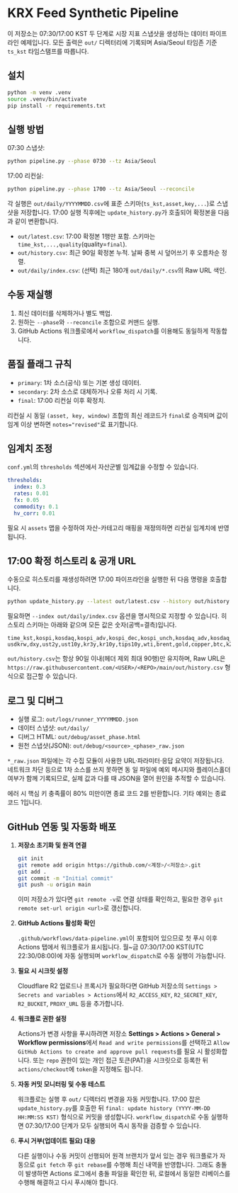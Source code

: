 # KRX Feed Synthetic Pipeline

이 저장소는 07:30/17:00 KST 두 단계로 시장 지표 스냅샷을 생성하는 데이터 파이프라인 예제입니다. 모든 출력은 `out/` 디렉터리에 기록되며 Asia/Seoul 타임존 기준 `ts_kst` 타임스탬프를 따릅니다.

## 설치

```bash
python -m venv .venv
source .venv/bin/activate
pip install -r requirements.txt
```

## 실행 방법

07:30 스냅샷:

```bash
python pipeline.py --phase 0730 --tz Asia/Seoul
```

17:00 리컨실:

```bash
python pipeline.py --phase 1700 --tz Asia/Seoul --reconcile
```

각 실행은 `out/daily/YYYYMMDD.csv`에 표준 스키마(`ts_kst,asset,key,...`)로 스냅샷을 저장합니다.
17:00 실행 직후에는 `update_history.py`가 호출되어 확정본을 다음과 같이 변환합니다.

* `out/latest.csv`: 17:00 확정본 1행만 포함. 스키마는 `time_kst,...,quality`(quality=`final`).
* `out/history.csv`: 최근 90일 확정본 누적. 날짜 중복 시 덮어쓰기 후 오름차순 정렬.
* `out/daily/index.csv`: (선택) 최근 180개 `out/daily/*.csv`의 Raw URL 색인.

## 수동 재실행

1. 최신 데이터를 삭제하거나 별도 백업.
2. 원하는 `--phase`와 `--reconcile` 조합으로 커맨드 실행.
3. GitHub Actions 워크플로에서 `workflow_dispatch`를 이용해도 동일하게 작동합니다.

## 품질 플래그 규칙

* `primary`: 1차 소스(공식) 또는 기본 생성 데이터.
* `secondary`: 2차 소스로 대체하거나 오류 처리 시 기록.
* `final`: 17:00 리컨실 이후 확정치.

리컨실 시 동일 `(asset, key, window)` 조합의 최신 레코드가 `final`로 승격되며 값이 임계 이상 변하면 `notes="revised"`로 표기합니다.

## 임계치 조정

`conf.yml`의 `thresholds` 섹션에서 자산군별 임계값을 수정할 수 있습니다.

```yaml
thresholds:
  index: 0.3
  rates: 0.01
  fx: 0.05
  commodity: 0.1
  hv_corr: 0.01
```

필요 시 `assets` 맵을 수정하여 자산-카테고리 매핑을 재정의하면 리컨실 임계치에 반영됩니다.

## 17:00 확정 히스토리 & 공개 URL

수동으로 히스토리를 재생성하려면 17:00 파이프라인을 실행한 뒤 다음 명령을 호출합니다.

```bash
python update_history.py --latest out/latest.csv --history out/history.csv --days 90
```

필요하면 `--index out/daily/index.csv` 옵션을 명시적으로 지정할 수 있습니다. 히스토리 스키마는 아래와 같으며 모든 값은 숫자(공백=결측)입니다.

```
time_kst,kospi,kosdaq,kospi_adv,kospi_dec,kospi_unch,kosdaq_adv,kosdaq_dec,kosdaq_unch,
usdkrw,dxy,ust2y,ust10y,kr3y,kr10y,tips10y,wti,brent,gold,copper,btc,k200_hv30,src_tag,quality
```

`out/history.csv`는 항상 90일 이내(헤더 제외 최대 90행)만 유지하며, Raw URL은 `https://raw.githubusercontent.com/<USER>/<REPO>/main/out/history.csv` 형식으로 접근할 수 있습니다.

## 로그 및 디버그

* 실행 로그: `out/logs/runner_YYYYMMDD.json`
* 데이터 스냅샷: `out/daily/`
* 디버그 HTML: `out/debug/asset_phase.html`
* 원천 스냅샷(JSON): `out/debug/<source>_<phase>_raw.json`

`*_raw.json` 파일에는 각 수집 모듈이 사용한 URL·파라미터·응답 요약이 저장됩니다. 네트워크 차단 등으로 1차 소스를 쓰지 못하면 동
일 파일에 예외 메시지와 플레이스홀더 여부가 함께 기록되므로, 실제 값과 다를 때 JSON을 열어 원인을 추적할 수 있습니다.

에러 시 핵심 키 충족률이 80% 미만이면 종료 코드 2를 반환합니다. 기타 예외는 종료 코드 1입니다.

## GitHub 연동 및 자동화 배포

1. **저장소 초기화 및 원격 연결**

   ```bash
   git init
   git remote add origin https://github.com/<계정>/<저장소>.git
   git add .
   git commit -m "Initial commit"
   git push -u origin main
   ```

   이미 저장소가 있다면 `git remote -v`로 연결 상태를 확인하고, 필요한 경우 `git remote set-url origin <url>`로 갱신합니다.

2. **GitHub Actions 활성화 확인**

   `.github/workflows/data-pipeline.yml`이 포함되어 있으므로 첫 푸시 이후 Actions 탭에서 워크플로가 표시됩니다. 월~금 07:30/17:00 KST(UTC 22:30/08:00)에 자동 실행되며 `workflow_dispatch`로 수동 실행이 가능합니다.

3. **필요 시 시크릿 설정**

   Cloudflare R2 업로드나 프록시가 필요하다면 GitHub 저장소의 `Settings > Secrets and variables > Actions`에서 `R2_ACCESS_KEY`, `R2_SECRET_KEY`, `R2_BUCKET`, `PROXY_URL` 등을 추가합니다.

4. **워크플로 권한 설정**

   Actions가 변경 사항을 푸시하려면 저장소 **Settings > Actions > General > Workflow permissions**에서 `Read and write permissions`를 선택하고 `Allow GitHub Actions to create and approve pull requests`를 필요 시 활성화합니다. 또는 `repo` 권한이 있는 개인 접근 토큰(PAT)을 시크릿으로 등록한 뒤 `actions/checkout`에 `token`을 지정해도 됩니다.

5. **자동 커밋 모니터링 및 수동 테스트**

   워크플로는 실행 후 `out/` 디렉터리 변경을 자동 커밋합니다. 17:00 잡은 `update_history.py`를 호출한 뒤 `final: update history (YYYY-MM-DD HH:MM:SS KST)` 형식으로 커밋을 생성합니다.
   `workflow_dispatch`로 수동 실행하면 07:30/17:00 단계가 모두 실행되어 즉시 동작을 검증할 수 있습니다.

6. **푸시 거부(업데이트 필요) 대응**

   다른 실행이나 수동 커밋이 선행되어 원격 브랜치가 앞서 있는 경우 워크플로가 자동으로 `git fetch` 후 `git rebase`를 수행해 최신 내역을 반영합니다.
   그래도 충돌이 발생하면 Actions 로그에서 충돌 파일을 확인한 뒤, 로컬에서 동일한 리베이스를 수행해 해결하고 다시 푸시해야 합니다.
